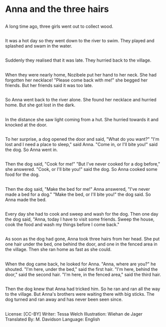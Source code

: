 # Anna and the three hairs

##
A long time ago, three girls went
out to collect wood.

##
It was a hot day so they went down
to the river to swim.
They played and splashed and
swam in the water.

##
Suddenly they realised that it was
late.
They hurried back to the village.

##
When they were nearly home,
Nozibele put her hand to her neck.
She had forgotten her necklace!
"Please come back with me!" she
begged her friends.
But her friends said it was too late.

##
So Anna went back to the river
alone.
She found her necklace and hurried
home.
But she got lost in the dark.

##
In the distance she saw light
coming from a hut.
She hurried towards it and knocked
at the door.

##
To her surprise, a dog opened the
door and said, "What do you want?"
"I'm lost and I need a place to
sleep," said Anna.
"Come in, or I'll bite you!" said the
dog.
So Anna went in.

##
Then the dog said, "Cook for me!"
"But I've never cooked for a dog
before," she answered.
"Cook, or I'll bite you!" said the dog.
So Anna cooked some food for the
dog.

##
Then the dog said, "Make the bed
for me!"
Anna answered, "I've never made a
bed for a dog."
"Make the bed, or I'll bite you!" the
dog said.
So Anna made the bed.

##
Every day she had to cook and
sweep and wash for the dog.
Then one day the dog said, "Anna,
today I have to visit some friends.
Sweep the house, cook the food and
wash my things before I come
back."

##
As soon as the dog had gone, Anna
took three hairs from her head.
She put one hair under the bed, one
behind the door, and one in the
fenced area in the village.
Then she ran home as fast as she
could.

##
When the dog came back, he looked
for Anna.
"Anna, where are you?" he shouted.
"I'm here, under the bed," said the
first hair.
"I'm here, behind the door," said the
second hair.
"I'm here, in the fenced area," said
the third hair.

##
Then the dog knew that Anna had
tricked him.
So he ran and ran all the way to the
village.
But Anna's brothers were waiting
there with big sticks.
The dog turned and ran away and
has never been seen since.

##
License: [CC-BY]
Writer: Tessa Welch
Illustration: Wiehan de Jager
Translated By: M. Davidson
Language: English
